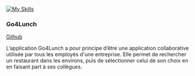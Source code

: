 
[![My Skills](https://skillicons.dev/icons?i=androidstudio,arch,bash,dart,docker,firebase,flutter,gcp,git,github,gradle,java,kotlin,postman,vscode)](https://skillicons.dev)

### Go4Lunch
[Github](https://github.com/valentinfamery/Go4Lunch)

L’application Go4Lunch a pour principe d’être une application collaborative utilisée par tous les employés d'une entreprise. Elle permet de rechercher un restaurant dans les environs, puis de sélectionner celui de son choix en en faisant part à ses collègues.
